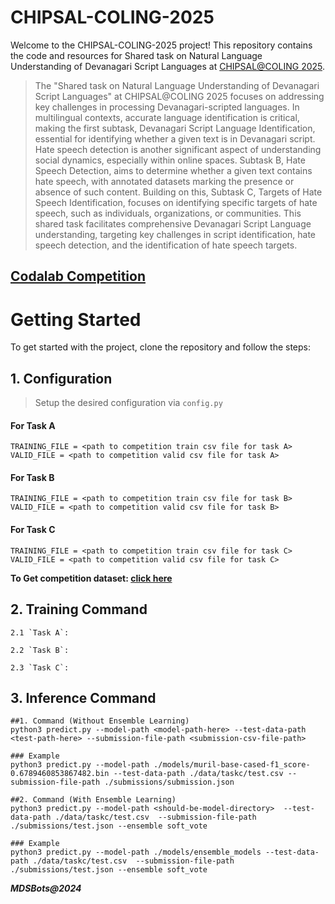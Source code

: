 # CHIPSAL-COLING-2025

Welcome to the CHIPSAL-COLING-2025 project! This repository contains the code and resources for Shared task on Natural Language Understanding of Devanagari Script Languages at [CHIPSAL@COLING 2025](https://sites.google.com/view/chipsal/home).
> The "Shared task on Natural Language Understanding of Devanagari Script Languages" at CHIPSAL@COLING 2025 focuses on addressing key challenges in processing Devanagari-scripted languages. In multilingual contexts, accurate language identification is critical, making the first subtask, Devanagari Script Language Identification, essential for identifying whether a given text is in Devanagari script. Hate speech detection is another significant aspect of understanding social dynamics, especially within online spaces. Subtask B, Hate Speech Detection, aims to determine whether a given text contains hate speech, with annotated datasets marking the presence or absence of such content. Building on this, Subtask C, Targets of Hate Speech Identification, focuses on identifying specific targets of hate speech, such as individuals, organizations, or communities. This shared task facilitates comprehensive Devanagari Script Language understanding, targeting key challenges in script identification, hate speech detection, and the identification of hate speech targets.

## [Codalab Competition](https://codalab.lisn.upsaclay.fr/competitions/20000#results)


# Getting Started

To get started with the project, clone the repository and follow the steps:

## 1. **Configuration**  
> Setup the desired configuration via `config.py`

#### For Task A
```python3
TRAINING_FILE = <path to competition train csv file for task A>
VALID_FILE = <path to competition valid csv file for task A>
```
#### For Task B
```python3
TRAINING_FILE = <path to competition train csv file for task B>
VALID_FILE = <path to competition valid csv file for task B>
```
#### For Task C
```python3
TRAINING_FILE = <path to competition train csv file for task C>
VALID_FILE = <path to competition valid csv file for task C>
```

**To Get competition dataset: [click here](https://github.com/therealthapa/chipsal24?tab=readme-ov-file)**

## 2. **Training Command**  
    2.1 `Task A`:

    2.2 `Task B`:
    
    2.3 `Task C`:

## 3. **Inference Command**
```python3
##1. Command (Without Ensemble Learning)
python3 predict.py --model-path <model-path-here> --test-data-path <test-path-here> --submission-file-path <submission-csv-file-path>

### Example
python3 predict.py --model-path ./models/muril-base-cased-f1_score-0.6789460853867482.bin --test-data-path ./data/taskc/test.csv --submission-file-path ./submissions/submission.json

##2. Command (With Ensemble Learning)
python3 predict.py --model-path <should-be-model-directory>  --test-data-path ./data/taskc/test.csv  --submission-file-path ./submissions/test.json --ensemble soft_vote

### Example
python3 predict.py --model-path ./models/ensemble_models --test-data-path ./data/taskc/test.csv  --submission-file-path ./submissions/test.json --ensemble soft_vote
```


**_MDSBots@2024_**